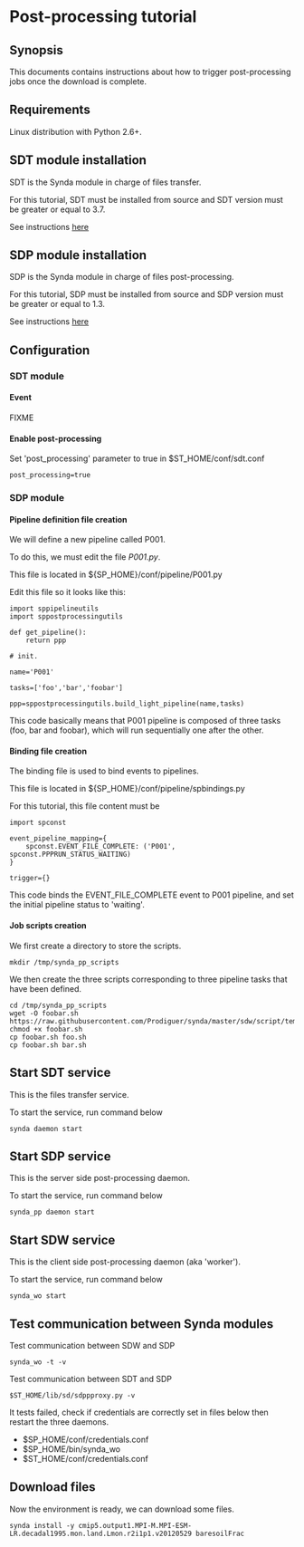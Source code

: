 # Post-processing tutorial

## Synopsis

This documents contains instructions about how to trigger post-processing jobs once the download is complete.

## Requirements

Linux distribution with Python 2.6+.

## SDT module installation

SDT is the Synda module in charge of files transfer.

For this tutorial, SDT must be installed from source and SDT version must be greater or equal to 3.7.

See instructions [here](https://github.com/Prodiguer/synda/blob/master/sdt/doc/src_install.md)

## SDP module installation

SDP is the Synda module in charge of files post-processing.

For this tutorial, SDP must be installed from source and SDP version must be greater or equal to 1.3.

See instructions [here](https://github.com/Prodiguer/synda/blob/master/sdp/doc/src_install.md)

## Configuration

### SDT module

#### Event

FIXME

#### Enable post-processing

Set 'post_processing' parameter to true in $ST_HOME/conf/sdt.conf

    post_processing=true

### SDP module

#### Pipeline definition file creation

We will define a new pipeline called P001.

To do this, we must edit the file *P001.py*.

This file is located in ${SP_HOME}/conf/pipeline/P001.py

Edit this file so it looks like this:

    import sppipelineutils
    import sppostprocessingutils

    def get_pipeline():
        return ppp

    # init.

    name='P001'

    tasks=['foo','bar','foobar']

    ppp=sppostprocessingutils.build_light_pipeline(name,tasks)

This code basically means that P001 pipeline is composed of three tasks (foo,
bar and foobar), which will run sequentially one after the other.

#### Binding file creation

The binding file is used to bind events to pipelines.

This file is located in ${SP_HOME}/conf/pipeline/spbindings.py

For this tutorial, this file content must be

    import spconst

    event_pipeline_mapping={
        spconst.EVENT_FILE_COMPLETE: ('P001', spconst.PPPRUN_STATUS_WAITING)
    }

    trigger={}

This code binds the EVENT_FILE_COMPLETE event to P001 pipeline, and set the
initial pipeline status to 'waiting'.

#### Job scripts creation

We first create a directory to store the scripts.

    mkdir /tmp/synda_pp_scripts

We then create the three scripts corresponding to three pipeline tasks
that have been defined.

    cd /tmp/synda_pp_scripts
    wget -O foobar.sh https://raw.githubusercontent.com/Prodiguer/synda/master/sdw/script/template.sh
    chmod +x foobar.sh
    cp foobar.sh foo.sh
    cp foobar.sh bar.sh

## Start SDT service

This is the files transfer service.

To start the service, run command below

    synda daemon start

## Start SDP service

This is the server side post-processing daemon.

To start the service, run command below

    synda_pp daemon start

## Start SDW service

This is the client side post-processing daemon (aka 'worker').

To start the service, run command below

    synda_wo start

## Test communication between Synda modules

Test communication between SDW and SDP

    synda_wo -t -v

Test communication between SDT and SDP

    $ST_HOME/lib/sd/sdppproxy.py -v

It tests failed, check if credentials are correctly set in files below then
restart the three daemons.

* $SP_HOME/conf/credentials.conf
* $SP_HOME/bin/synda_wo
* $ST_HOME/conf/credentials.conf

## Download files

Now the environment is ready, we can download some files.

    synda install -y cmip5.output1.MPI-M.MPI-ESM-LR.decadal1995.mon.land.Lmon.r2i1p1.v20120529 baresoilFrac
